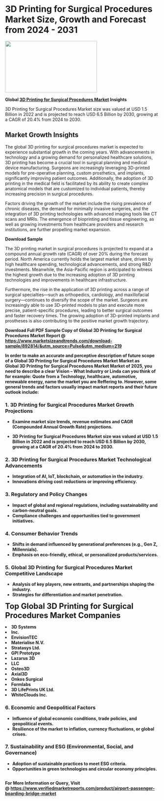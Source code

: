 <H1>3D Printing for Surgical Procedures Market Size, Growth and Forecast from 2024 - 2031</H1><img class="aligncenter size-medium wp-image-584254" src="https://thirdeyenews.in/wp-content/uploads/2024/09/Global-Market-Research-300x168.jpeg" alt="" width="300" height="168" /><p><strong>Global&nbsp;<a href="https://www.marketsizeandtrends.com/download-sample/892814/&amp;utm_source=Pulse&amp;utm_medium=219">3D Printing for Surgical Procedures Market</a> Insights</strong></p><p>3D Printing for Surgical Procedures Market size was valued at USD 1.5 Billion in 2022 and is projected to reach USD 6.5 Billion by 2030, growing at a CAGR of 20.4% from 2024 to 2030.</p><p><h2>Market Growth Insights</h2> <p>The global 3D printing for surgical procedures market is expected to experience substantial growth in the coming years. With advancements in technology and a growing demand for personalized healthcare solutions, 3D printing has become a crucial tool in surgical planning and medical device manufacturing. Surgeons are increasingly leveraging 3D-printed models for pre-operative planning, custom prosthetics, and implants, significantly improving patient outcomes. Additionally, the adoption of 3D printing in the medical field is facilitated by its ability to create complex anatomical models that are customized to individual patients, thereby increasing precision in surgical procedures.</p> <p>Factors driving the growth of the market include the rising prevalence of chronic diseases, the demand for minimally invasive surgeries, and the integration of 3D printing technologies with advanced imaging tools like CT scans and MRIs. The emergence of bioprinting and tissue engineering, as well as growing investments from healthcare providers and research institutions, are further propelling market expansion.</p> <p><strong>Download Sample</strong></p> <p>The 3D printing market in surgical procedures is projected to expand at a compound annual growth rate (CAGR) of over 20% during the forecast period. North America currently holds the largest market share, driven by high healthcare spending, technological advancements, and strong R&D investments. Meanwhile, the Asia-Pacific region is anticipated to witness the highest growth due to the increasing adoption of 3D printing technologies and improvements in healthcare infrastructure.</p> <p>Furthermore, the rise in the application of 3D printing across a range of surgical specialties—such as orthopedics, cardiology, and maxillofacial surgery—continues to diversify the scope of the market. Surgeons are increasingly able to use 3D-printed models to plan and execute more precise, patient-specific procedures, leading to better surgical outcomes and faster recovery times. The growing adoption of 3D-printed implants and prostheses is also contributing to the positive market growth trajectory.</p> <p><strong></p><p><span class=""><strong>Download Full PDF Sample Copy of Global 3D Printing for Surgical Procedures Market Report</strong> @ <a href="https://www.marketsizeandtrends.com/download-sample/892814/&amp;utm_source=Pulse&amp;utm_medium=219" target="_blank">https://www.marketsizeandtrends.com/download-sample/892814/&amp;utm_source=Pulse&amp;utm_medium=219</a></span></p><p>In order to make an accurate and perceptive description of future scope of a Global&nbsp;3D Printing for Surgical Procedures Market Market as Global&nbsp;3D Printing for Surgical Procedures Market Market of 2025, you need to describe a clear Vision &ndash; What Industry or Linda can you think of for example: Quote from a Technology, healthcare, automotive, renewable energy, name the market you are Reffering to. However, some general trends and factors usually impact market reports and their future outlook include:</p><h3>1.&nbsp;<strong>3D Printing for Surgical Procedures Market Growth Projections</strong></h3><ul><li>Examine market size trends, revenue estimates and CAGR (Compounded Annual Growth Rate) projections.</li><li><p>3D Printing for Surgical Procedures Market size was valued at USD 1.5 Billion in 2022 and is projected to reach USD 6.5 Billion by 2030, growing at a CAGR of 20.4% from 2024 to 2030.</p></li></ul><h3>2.&nbsp;<strong>3D Printing for Surgical Procedures Market Technological Advancements</strong></h3><ul><li>Integration of AI, IoT, blockchain, or automation in the industry.</li><li>Innovations driving cost reductions or improving efficiency.</li></ul><h3>3.&nbsp;<strong>Regulatory and Policy Changes</strong></h3><ul><li>Impact of global and regional regulations, including sustainability and carbon-neutral goals.</li><li>Compliance challenges and opportunities tied to government initiatives.</li></ul><h3>4.&nbsp;<strong>Consumer Behavior Trends</strong></h3><ul><li>Shifts in demand influenced by generational preferences (e.g., Gen Z, Millennials).</li><li>Emphasis on eco-friendly, ethical, or personalized products/services.</li></ul><h3>5.&nbsp;<strong>Global 3D Printing for Surgical Procedures Market Competitive Landscape</strong></h3><ul><li>Analysis of key players, new entrants, and partnerships shaping the industry.</li><li>Strategies for differentiation and market penetration.</li></ul><p data-pm-slice="1 1 []"><span style="color: inherit; font-family: inherit; font-size: 25px;">Top Global 3D Printing for Surgical Procedures Market Companies</span></p><div class="" data-test-id=""><p><li>3D Systems</li><li> Inc.</li><li> EnvisionTEC</li><li> Materialise N.V.</li><li> Stratasys Ltd.</li><li> GPI Prototype</li><li> Lazarus 3D</li><li> LLC</li><li> Osteo3D</li><li> Axial3D</li><li> Onkos Surgical</li><li> Formlabs</li><li> 3D LifePrints UK Ltd.</li><li> WhiteClouds Inc.</li></p></div><h3>6.&nbsp;<strong>Economic and Geopolitical Factors</strong></h3><ul><li>Influence of global economic conditions, trade policies, and geopolitical events.</li><li>Resilience of the market to inflation, currency fluctuations, or global crises.</li></ul><h3>7.&nbsp;<strong>Sustainability and ESG (Environmental, Social, and Governance)</strong></h3><ul><li>Adoption of sustainable practices to meet ESG criteria.</li><li>Opportunities in green technologies and circular economy principles.</li></ul><h2><strong style="font-size: 14px;">For More Information or Query, Visit @&nbsp;</strong><a style="background-color: #ffffff; font-size: 14px;" href="https://www.marketsizeandtrends.com/report/3d-printing-for-surgical-procedures-market/" target="_blank">https://www.verifiedmarketreports.com/product/airport-passenger-boarding-bridge-market</a></h2>
